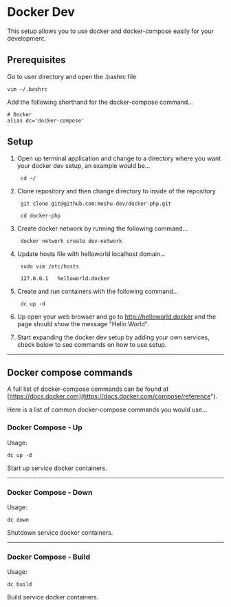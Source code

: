 # Docker Dev

This setup allows you to use docker and docker-compose easily for your development.

## Prerequisites

Go to user directory and open the .bashrc file

    vim ~/.bashrc
    
Add the following shorthand for the docker-compose command...

    # Docker
    alias dc='docker-compose'

## Setup

1. Open up terminal application and change to a directory where you want your docker dev setup, an example would be...

        cd ~/

2. Clone repository and then change directory to inside of the repository

        git clone git@github.com:meshu-dev/docker-php.git

        cd docker-php

3. Create docker network by running the following command...

        docker network create dev-network

4. Update hosts file with helloworld localhost domain...

        sudo vim /etc/hosts

        127.0.0.1   helloworld.docker

5. Create and run containers with the following command...

        dc up -d

6. Up open your web browser and go to http://helloworld.docker and the page should show the message "Hello World".

7. Start expanding the docker dev setup by adding your own services, check below to see commands on how to use setup.

___

## Docker compose commands

A full list of docker-compose commands can be found at [https://docs.docker.com](https://docs.docker.com/compose/reference").

Here is a list of common docker-compose commands you would use...

### Docker Compose - Up

Usage:

    dc up -d

Start up service docker containers.

___

### Docker Compose - Down

Usage:

    dc down

Shutdown service docker containers.

___

### Docker Compose - Build

Usage:

    dc build

Build service docker containers.
